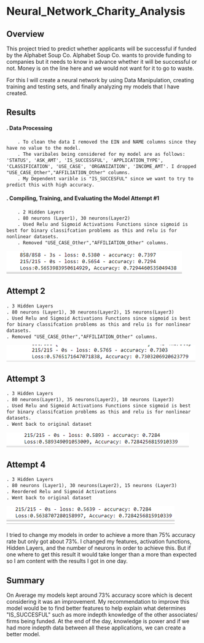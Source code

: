 # Neural_Network_Charity_Analysis

## Overview
This project tried to predict whether applicants will be successful if funded by the Alphabet Soup Co. Alphabet Soup Co. wants to provide funding to companies but it needs to know in advance whether it will be successful or not. Money is on the line here and we would not want for it to go to waste.

For this I will create a neural network by using Data Manipulation, creating training and testing sets, and finally analyzing my models that I have created.

## Results
#### . Data Processing
        . To clean the data I removed the EIN and NAME columns since they have no value to the model.
        . The varibales being considered for my model are as follows: 'STATUS', 'ASK_AMT', 'IS_SUCCESSFUL', 'APPLICATION_TYPE', 'CLASSIFICATION', 'USE_CASE', 'ORGANIZATION', 'INCOME_AMT'. I dropped "USE_CASE_Other","AFFILIATION_Other" columns.
        . My Dependent varible is "IS_SUCCESFUL" since we want to try to predict this with high accuracy.
        
#### . Compiling, Training, and Evaluating the Model Attempt #1
        . 2 Hidden Layers
        . 80 neurons (Layer1), 30 neurons(Layer2)
        . Used Relu and Sigmoid Activations Functions since sigmoid is best for binary classifcation problems as this and relu is for nonlinear datasets.
        . Removed "USE_CASE_Other","AFFILIATION_Other" columns.

![image](https://github.com/nypasha1928/Neural_Network_Charity_Analysis/blob/main/image/Attempt%201.png)

## Attempt 2
    . 3 Hidden Layers
    . 80 neurons (Layer1), 30 neurons(Layer2), 15 neurons(Layer3)
    . Used Relu and Sigmoid Activations Functions since sigmoid is best for binary classifcation problems as this and relu is for nonlinear datasets.
    . Removed "USE_CASE_Other","AFFILIATION_Other" columns.
    
![image](https://github.com/nypasha1928/Neural_Network_Charity_Analysis/blob/main/image/Attempt%202.png)

## Attempt 3
    . 3 Hidden Layers
    . 80 neurons(Layer1), 35 neurons(Layer2), 10 neurons (Layer3)
    . Used Relu and Sigmoid Activations Functions since sigmoid is best for binary classifcation problems as this and relu is for nonlinear datasets.
    . Went back to original dataset
    
 ![image](https://github.com/nypasha1928/Neural_Network_Charity_Analysis/blob/main/image/Attempt%203.png)
 
 ## Attempt 4
    . 3 Hidden Layers
    . 80 neurons (Layer1), 30 neurons(Layer2), 15 neurons (Layer3)
    . Reordered Relu and Sigmoid Activations
    . Went back to original dataset

![image](https://github.com/nypasha1928/Neural_Network_Charity_Analysis/blob/main/image/Attempt%204.png)

I tried to change my models in order to achieve a more than 75% accuracy rate but only got about 73%. I changed my features, activation functions, Hidden Layers, and the number of neurons in order to achieve this. But if one where to get this result it would take longer than a more than expected so I am content with the results I got in one day.

## Summary
On Average my models kept around 73% accuracy score which is decent considering it was an improvement. My recommendation to improve this model would be to find better features to help explain what determines "IS_SUCCESFUL" such as more indepth knowledge of the other associates/ firms being funded. At the end of the day, knowledge is power and if we had more indepth data between all these applications, we can create a better model.

 
 
